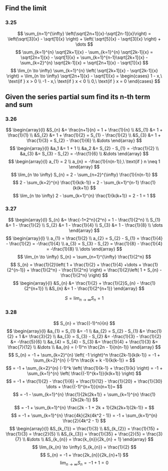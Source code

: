 ## Find the limit
### 3.25
$$
\sum_{n=1}^{\infty} \left(\sqrt[2n+1]{x}-\sqrt[2n-1]{x}\right) = \left(\sqrt[3]{x} - \sqrt[1]{x} \right) + \left( \sqrt[5]{x} - \sqrt[3]{x} \right) + \dots
$$
$$
\sum_{k=1}^{n} \sqrt[2k+1]{x} - \sum_{k=1}^{n} \sqrt[2k-1]{x} = \sqrt[2n+1]{x} - \sqrt[1]{x} + \sum_{k=1}^{n-1}\sqrt[2k+1]{x} - \sum_{k=2}^{n} \sqrt[2k-1]{x} = \sqrt[2n+1]{x} - \sqrt[1]{x}
$$
$$
\lim_{n \to \infty} \sum_{k=1}^{n} \left( \sqrt[2k+1]{x} - \sqrt[2k-1]{x} \right) = \lim_{n \to \infty}  \sqrt[2n+1]{x} - \sqrt[1]{x} = 
\begin{cases}
1 - x,\ \text{if } x > 0 \\
-1 - x,\ \text{if } x < 0 \\
0,\ \text{if } x = 0
\end{cases}
$$

## Given the series partial sum find its n-th term and sum 
### 3.26
$$ \begin{array}{l}
&S_{n} &= \frac{n+1}{n} = 1 + \frac{1}{n} \\
&S_{1} &= 1 + \frac{1}{1} \\
&S_{2} &= 1 + \frac{1}{2} = S_{1} - \frac{1}{2} \\
&S_{3} &= 1 + \frac{1}{3} = S_{2} - \frac{1}{6} \\
&\dots
\end{array}
$$
$$
\begin{array}{l}
&a_1 &= 1 + 1 \\
&a_2 &= S_{2} - S_{1} = -\frac{1}{2} \\
&a_{3} &= S_{3} - S_{2} = -\frac{1}{6} \\
&\dots
\end{array}
$$
$$
\begin{array}{l}
a_{1} = 2 \\
a_{n} = -\frac{1}{n(n-1)},\ \text{if } n \neq 1
\end{array}
$$
$$
\lim_{n \to \infty} S_{n} = 2 - \sum_{n=2}^{\infty} \frac{1}{n(n-1)}
$$
$$
2 - \sum_{k=2}^{n} \frac{1}{k(k-1)} = 2 - \sum_{k=1}^{n-1} \frac{1}{k(k+1)}
$$
$$
\lim_{n \to \infty} 2 - \sum_{k=1}^{n} \frac{1}{k(k+1)} = 2 - 1 = 1
$$

### 3.27
$$
\begin{array}{l}
S_{n} &= \frac{-1+2^n}{2^n} = 1 - \frac{1}{2^n} \\
S_{1} &= 1 - \frac{1}{2} \\
S_{2} &= 1 - \frac{1}{4} \\
S_{3} &= 1 - \frac{1}{8} \\
\dots
\end{array}
$$
$$
\begin{array}{l} \\
a_{1} = \frac{1}{2} \\
a_{2} = S_{2} - S_{1} = \frac{1}{4} - \frac{1}{2} = -\frac{1}{4} \\
a_{3} = S_{3} - S_{2} = \frac{1}{8} - \frac{1}{4} = -\frac{1}{8} \\
\dots
\end{array}
$$
$$
\lim_{n \to \infty} S_{n} = \sum_{n=1}^{\infty} \frac{1}{2^n}
$$
$$
S_{n} = \frac{1}{2}\left( 1 + \frac{1}{2} + \frac{1}{4} +\dots + \frac{1}{2^{n-1}} + \frac{1}{2^n} - \frac{1}{2^n} \right) = \frac{1}{2}\left( 1 + S_{n} - \frac{1}{2^n} \right) 
$$
$$
\begin{array}{l}
&S_{n} &= \frac{1}{2} + \frac{1}{2}S_{n} - \frac{1}{2^{n+1}} \\
&S_{n} &= 1 - \frac{1}{2^{n+1}}
\end{array}
$$

$$
S = \lim_{ n \to \infty} S_{n} = 1
$$
### 3.28
$$
S_{n} = \frac{(-1)^n}{n}
$$
$$
\begin{array}{l}
&a_{1} = S_{1} &= -1 \\
&a_{2} = S_{2} - S_{1} &= \frac{1}{2} + 1 &= \frac{3}{2} \\
&a_{3} = S_{3} - S_{2} &= -\frac{1}{3} - \frac{1}{2} &= -\frac{5}{6} \\
&a_{4} = S_{4} - S_{3} &= \frac{1}{4} + \frac{1}{3} &= \frac{7}{12} \\
&\dots \\
&a_{n} = (-1)^n \frac{2n - 1}{n(n-1)}
\end{array}
$$
$$
S_{n} = -1 + \sum_{k=2}^{n} \left( -1 \right)^n \frac{2k-1}{k(k-1)} = -1 + \sum_{k=2}^{n} (-1)^n \frac{k + k -1}{k(k-1)} =
$$
$$
= -1 + \sum_{k=2}^{n} (-1)^k \left( \frac{1}{k-1} + \frac{1}{k} \right) = -1 + \sum_{k=1}^{n} \left( \frac{(-1)^{k+1}}{k(k+1)} \right)
$$
$$
= -1 + \frac{1}{2} - \frac{1}{6} + \frac{1}{12} - \frac{1}{20} + \frac{1}{30} \dots + \frac{(-1)^{n+1}}{n(n+1)}=
$$
$$
= -1 - \sum_{k=1}^{n} \frac{1}{2k(2k+1)} + \sum_{k=1}^{n} \frac{1}{2k(2k-1)}
$$
$$
= -1 + \sum_{k=1}^{n} \frac{2k - 1 + 2k + 1}{2k(2k+1)(2k-1)} = 
$$
$$
= -1 + \sum_{k=1}^{n} \frac{4k}{2k(4k^2 - 1)} = -1 + \sum_{k=1}^{n} \frac{2}{4k^2 - 1}
$$
$$
\begin{array}{l}
&S_{k_{1}} = \frac{1}{3} \\
&S_{k_{2}} = \frac{1}{15} + \frac{1}{3} = \frac{2}{5} \\
&S_{k_{3}} = \frac{1}{35} +  \frac{2}{5} = \frac{3}{7} \\
&\dots \\
&S_{k_{n}} = \frac{k_{n}}{2k_{n} + 1}
\end{array}
$$
$$
\lim_{k_{n} \to \infty} S_{k_{n}} = \frac{1}{2}
$$
$$
S_{n} = -1 + \frac{2k_{n}}{2k_{n}+1}
$$
$$
\lim_{n \to \infty} S_{n} = -1 + 1 = 0
$$

